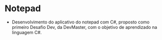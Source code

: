 # Notepad

- Desenvolvimento do aplicativo do notepad com C#, proposto como primeiro Desafio Dev, da DevMaster, com o objetivo de aprendizado na linguagem C#.
